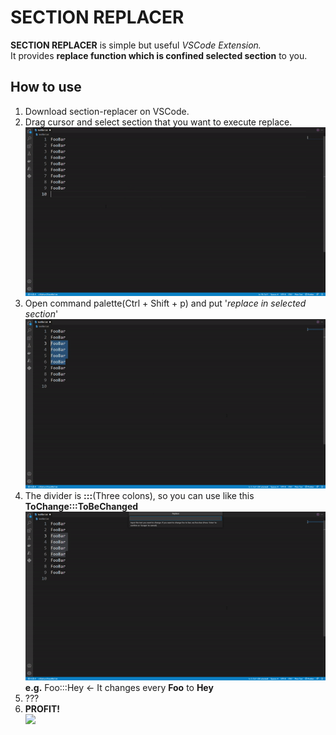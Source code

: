 # SECTION REPLACER

<strong>SECTION REPLACER</strong> is simple but useful _VSCode Extension._<br>
It provides **replace function which is confined selected section** to you.

## How to use

1. Download section-replacer on VSCode.
2. Drag cursor and select section that you want to execute replace.<img src="https://github.com/ikarte666/section-replacer/blob/image-contain/readme_gif1.gif?raw=true"/>
3. Open command palette(Ctrl + Shift + p) and put '<i>replace in selected section</i>'<img src="https://github.com/ikarte666/section-replacer/blob/image-contain/readme_gif2.gif?raw=true"/>
4. The divider is <b>:::</b>(Three colons), so you can use like this <b>ToChange:::ToBeChanged</b><img src="https://github.com/ikarte666/section-replacer/blob/image-contain/readme_gif3.gif?raw=true"/><br><b>e.g.</b> Foo:::Hey <- It changes every <b>Foo</b> to <b>Hey</b>
5. ???
6. <b>PROFIT!</b><br><img src="https://www.meme-arsenal.com/memes/187b04893392dc95968ce1bc48e2c82b.jpg"/>

